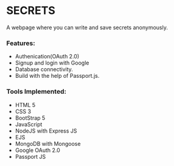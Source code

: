 # SECRETS

A webpage where you can write and save secrets anonymously.

### Features:
* Authenication(OAuth 2.0)
* Signup and login with Google
* Database connectivity.
* Build with the help of Passport.js.

### Tools Implemented:
* HTML 5
* CSS 3
* BootStrap 5
* JavaScript
* NodeJS with Express JS
* EJS
* MongoDB with Mongoose
* Google OAuth 2.0
* Passport JS
